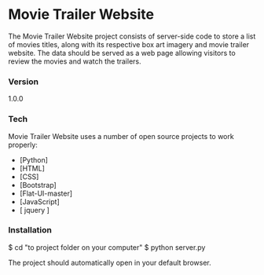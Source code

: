 # Movie Trailer Website 

The Movie Trailer Website project consists of server-side code to store a list of movies titles, along with its respective box art imagery and movie trailer website. The data should be served as a web page allowing visitors to review the movies and watch the trailers.


### Version
1.0.0

### Tech

Movie Trailer Website uses a number of open source projects to work properly:

* [Python] 
* [HTML] 
* [CSS] 
* [Bootstrap] 
* [Flat-UI-master]
* [JavaScript] 
* [ jquery ] 

### Installation

$ cd "to project folder on your computer"
$ python server.py

The project should automatically open in your default browser.